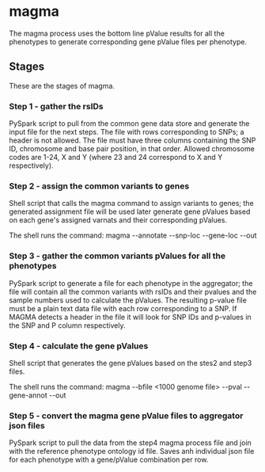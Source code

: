 # magma

The magma process uses the bottom line pValue results for all the phenotypes to generate corresponding gene pValue files per phenotype.

## Stages

These are the stages of magma.

### Step 1 - gather the rsIDs

PySpark script to pull from the common gene data store and generate the input file for the next steps.
The file with rows corresponding to SNPs; a header is not allowed.
The file must have three columns containing the SNP ID, chromosome and base pair position, in that
order. Allowed chromosome codes are 1-24, X and Y (where 23 and 24 correspond to X and Y
respectively).

### Step 2 - assign the common variants to genes

Shell script that calls the magma command to assign variants to genes; the generated assignment file will be used later 
generate gene pValues based on each gene's assigned varnats and their corresponding pValues.

The shell runs the command:
magma --annotate --snp-loc <file from step1> --gene-loc <reference file from magma site> --out <output>

### Step 3 - gather the common variants pValues for all the phenotypes

PySpark script to generate a file for each phenotype in the aggregator; the file will contain all the common variants with rsIDs and their pvalues and the sample numbers used to calculate the pValues.
The resulting p-value file must be a plain text data file with each row corresponding to a SNP. If MAGMA
detects a header in the file it will look for SNP IDs and p-values in the SNP and P column respectively. 

### Step 4 - calculate the gene pValues

Shell script that generates the gene pValues based on the stes2 and step3 files.

The shell runs the command:
magma --bfile <1000 genome file> --pval <step3 file> --gene-annot <step2 file> --out <output file>

### Step 5 - convert the magma gene pValue files to aggregator json files

PySpark script to pull the data from the step4 magma process file and join with the reference phenotype ontology 
id file. Saves anh individual json file for each phenotype with a gene/pValue combination per row.

